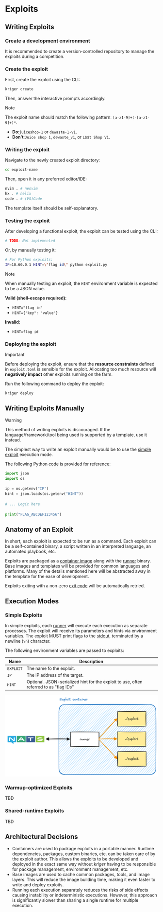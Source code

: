 # Exploits

## Writing Exploits

### Create a development environment

It is recommended to create a version-controlled repository to manage the exploits during a competition.

### Create the exploit

First, create the exploit using the CLI:

```bash
kriger create
```

Then, answer the interactive prompts accordingly.

> [!NOTE]
> The exploit name should match the following pattern: `[a-z1-9]+(-[a-z1-9]+)*`.
>
> - **Do**:`juiceshop-1` or `dewaste-1-v1`.
> - **Don't**:`Juice shop 1`, `dewaste_v1`, or `L$$t Shop V1`.

### Writing the exploit

Navigate to the newly created exploit directory:

```bash
cd exploit-name
```

Then, open it in any preferred editor/IDE:

```bash
nvim . # neovim
hx . # helix
code . # (VS)Code
```

The template itself should be self-explanatory.

### Testing the exploit

After developing a functional exploit, the exploit can be tested using the CLI:

```bash
# TODO: Not implemented
```

Or, by manually testing it:

```bash
# For Python exploits:
IP=10.60.0.1 HINT=\"flag id\" python exploit.py
```

> [!NOTE]
> When manually testing an exploit, the `HINT` environment variable is expected to be a JSON value.
>
> **Valid (shell-escape required):**
> - `HINT="flag id"`
> - `HINT={"key": "value"}`
>
> **Invalid:**
> - `HINT=flag id`

### Deploying the exploit

> [!IMPORTANT]
> Before deploying the exploit, ensure that the **resource constraints** defined in `exploit.toml` is sensible for the
> exploit. Allocating too much resource will **negatively impact** other exploits running on the farm.

Run the following command to deploy the exploit:

```bash
kriger deploy
```

## Writing Exploits Manually

> [!WARNING]
> This method of writing exploits is discouraged. If the language/framework/tool being used is supported by a template,
> use it instead.

The simplest way to write an exploit manually would be to use
the [simple exploit](#simple-exploits) execution mode.

The following Python code is provided for reference:

```python
import json
import os

ip = os.getenv("IP")
hint = json.loads(os.getenv("HINT"))

# ... Logic here

print("FLAG_ABCDEF123456")
```

## Anatomy of an Exploit

In short, each exploit is expected to be run as a command. Each exploit can be a self-contained binary, a script written
in an interpreted language, an automated playbook, etc.

Exploits are packaged as a [container image](https://github.com/opencontainers/image-spec/blob/main/spec.md) along with
the [runner](../crates/kriger_runner) binary. Base images and templates will be provided for common languages and
platforms. Many of the details mentioned here will be abstracted away in the template for the ease of development.

Exploits exiting with a non-zero [exit code](https://en.wikipedia.org/wiki/Exit_status) will be automatically retried.

## Execution Modes

### Simple Exploits

In simple exploits, each [runner](../crates/kriger_runner) will execute each execution as separate processes. The
exploit will receive its parameters and hints via environment variables. The exploit MUST print flags to
the [stdout](https://en.wikipedia.org/wiki/Standard_streams), terminated by a newline (`\n`) character.

The following environment variables are passed to exploits:

| Name      | Description                                                                            |
|-----------|----------------------------------------------------------------------------------------|
| `EXPLOIT` | The name fo the exploit.                                                               |
| `IP`      | The IP address of the target.                                                          |
| `HINT`    | Optional. JSON-serialized hint for the exploit to use, often referred to as "flag IDs" |

![](assets/exploits_simple_diagram.png)

### Warmup-optimized Exploits

TBD

### Shared-runtime Exploits

TBD

## Architectural Decisions

- Containers are used to package exploits in a portable manner. Runtime dependencies, packages, custom binaries, etc.
  can be taken care of by the exploit author. This allows the exploits to be developed and deployed in the exact same
  way without *kriger* having to be responsible for package management, environment management, etc.
- Base images are used to cache common packages, tools, and image layers. This will reduce the image building time,
  making it even faster to write and deploy exploits.
- Running each execution separately reduces the risks of side effects causing instability or indeterministic executions.
  However, this approach is significantly slower than sharing a single runtime for multiple execution.
